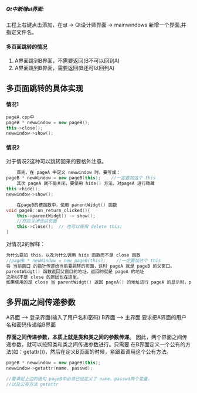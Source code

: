 ##### Qt中新增ui界面:
工程上右键点击添加，在qt -> Qt设计师界面 -> mainwindows 新增一个界面,并指定文件名。

#### 多页面跳转的情况
1. A界面跳到B界面，不需要返回(B不可以回到A)
2. A界面跳到B界面，需要返回(B还可以回到A)

## 多页面跳转的具体实现
#### 情况1
```c++
pageA.cpp中
pageB * newwindow = new pageB();
this->close();
newwindow->show();
```

#### 情况2
对于情况2这种可以跳转回来的要格外注意。
```c++
	首先，在 pageA 中定义 newwindow 时，要写成：
pageB * newWindow = new pageB(this);    //一定要加这个 this
	其次 pageA 就不能关闭，要使用 hide() 方法，对pageA 进行隐藏
this->hide();
newwindow->show();

	在pageB的槽函数中，使用 parentWidgt() 函数
void pageB::on_return_clicked(){
	this->parentWidgt() -> show();
	//然后关闭当前页面
	this->close();  // 也可以使用 delete this;
}
```
对情况2的解释：
```c++
为什么要加 this，以及为什么调用 hide 函数而不是 close 函数
//pageB * newWindow = new pageB(this);    //一定要加这个 this
将 当前窗口 的指针传递给当前要跳转的页面，这时 pageA 就是 pageB 的父窗口。
parentWidgt() 函数返回父窗口的地址，返回的就是 pageA 的地址
之所以不是 close 的原因也在这里，
如果使用的是 close 当 parentWidgt() 返回 pageA() 的地址进行 pageA 的显示时，pageA 已被释放，此时 parentWiget() 返回的就是一个野指针，极易导致程序运行时错误。
```

## 多界面之间传递参数
A界面  -->  登录界面(输入了用户名和密码)
B界面  -->  主界面
要求把A界面的用户名和密码传递给B界面

**界面之间传递参数，本质上就是类和类之间的参数传递**。
因此，两个界面之间传递参数，就可以按照类和类之间传递参数进行。只需要 在B界面定义一个公有的方法(如：getattr())，然后在定义B页面的时候，紧跟着调用这个公有方法。
```c++
pageB * newwindow = new pageB(this);
newwindow->getattr(name, passwd);

//要满足上边的语句 pageB中必须已经定义了 name、passwd两个变量，
//以及公有方法 getattr
```

